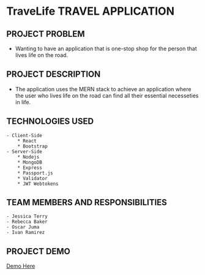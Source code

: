 # TraveLife TRAVEL APPLICATION

## PROJECT PROBLEM
- Wanting to have an application that is one-stop shop for the person that lives life on the road. 

## PROJECT DESCRIPTION
- The application uses the MERN stack to achieve an application where the user who lives life on the road can find all their essential necesseties in life. 

## TECHNOLOGIES USED
    - Client-Side
        * React
        * Bootstrap
    - Server-Side
        * Nodejs
        * MongoDB
        * Express
        * Passport.js
        * Validator
        * JWT Webtokens
    

## TEAM MEMBERS AND RESPONSIBILITIES

    - Jessica Terry
    - Rebecca Baker
    - Oscar Juma
    - Ivan Ramirez

## PROJECT DEMO
[Demo Here](https://off-grid1.herokuapp.com/)
